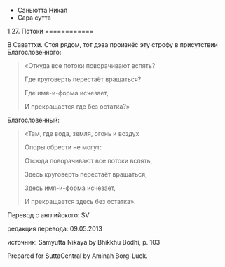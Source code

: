 









* Саньютта Никая
* Сара сутта


1\.27\. Потоки
\=\=\=\=\=\=\=\=\=\=\=\=



В Саваттхи\. Стоя рядом, тот дэва произнёс эту строфу в присутствии Благословенного:



> «Откуда все потоки поворачивают вспять?  
> 
> Где круговерть перестаёт вращаться?  
> 
> Где имя\-и\-форма исчезает,  
> 
> И прекращается где без остатка?»


Благословенный:



> «Там, где вода, земля, огонь и воздух  
> 
> Опоры обрести не могут:  
> 
> Отсюда поворачивают все потоки вспять,  
> 
> Здесь круговерть перестаёт вращаться,  
> 
> Здесь имя\-и\-форма исчезает,  
> 
> И прекращается здесь без остатка»\.



Перевод с английского: SV


редакция перевода: 09\.05\.2013


источник: Samyutta Nikaya by Bhikkhu Bodhi, p\. 103


Prepared for SuttaCentral by Aminah Borg\-Luck\.






